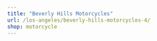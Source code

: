 ```yaml
---
title: "Beverly Hills Motorcycles"
url: /los-angeles/beverly-hills-motorcycles-4/
shop: motorcycle
---
```

